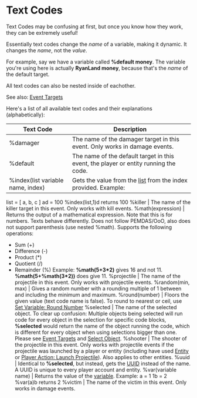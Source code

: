 # Text Codes

Text Codes may be confusing at first, but once you know how they work, they can be extremely useful!

Essentially text codes change the *name* of a variable, making it dynamic. It changes the *name*, not the *value*.

For example, say we have a variable called **%default money**. The variable you're using here is actually **RyanLand money**, because that's the *name* of the default target.

All text codes can also be nested inside of eachother.

See also: [Event Targets](Other/Code_Related/Event_Targets.md)

Here's a list of all available text codes and their explanations (alphabetically):

Text Code | Description
--- | ---
%damager | The name of the damager target in this event. Only works in damage events.
%default | The name of the default target in this event, the player or entity running the code.
%index(list variable name, index) | Gets the value from the [list](Variables/List.md) from the index provided. Example:
list = [ a, b, c ]
ad = 100
%index(list,1)d returns 100
%killer | The name of the killer target in this event. Only works with kill events.
%math(expression) | Returns the output of a mathematical expression. Note that this is for numbers. Texts behave differently.
Does not follow PEMDAS/OoO, also does not support parenthesis (use nested %math). Supports the following operations:
- Sum (+)
- Difference (-)
- Product (*)
- Quotient (/)
- Remainder (%)
Example: **%math(5+3*2)** gives 16 and not 11. **%math(5+%math(3*2))** does give 11.
%projectile | The name of the projectile in this event. Only works with projectile events.
%random(min, max) | Gives a random number with a rounding multiple of 1 between and including the minimum and maximum.
%round(number) | Floors the given value (text code name is false). To round to nearest or ceil, use [Set Variable: Round Number](Code_Blocks/Set_Variable/Round_Number.md)
%selected | The name of the selected object. To clear up confusion: Multiple objects being selected will run code for every object in the selection for specific code blocks, **%selected** would return the name of the object running the code, which is different for every object when using selections bigger than one. Please see [Event Targets](Other/Code_Related/Event_Targets.md) and [Select Object](Code_Blocks/Select_Object.md).
%shooter | The shooter of the projectile in this event. Only works with projectile events if the projectile was launched by a player or entity (including have used [Entity](Code_Blocks/Entity_Action/Launch_Projectile.md) or [Player Action: Launch Projectile](Code_Blocks/Player_Action/Launch_Projectile.md)). Also applies to other entities.
%uuid | Identical to **%selected**, but instead, gets the [UUID](Other/Code_Related/UUID.md) instead of the name. A UUID is unique to every player account and entity.
%var(variable name) | Returns the value of the [variable](Variables.md). Example:
a = 1
1b = 2
%var(a)b returns 2
%victim | The name of the victim in this event. Only works in damage events.
